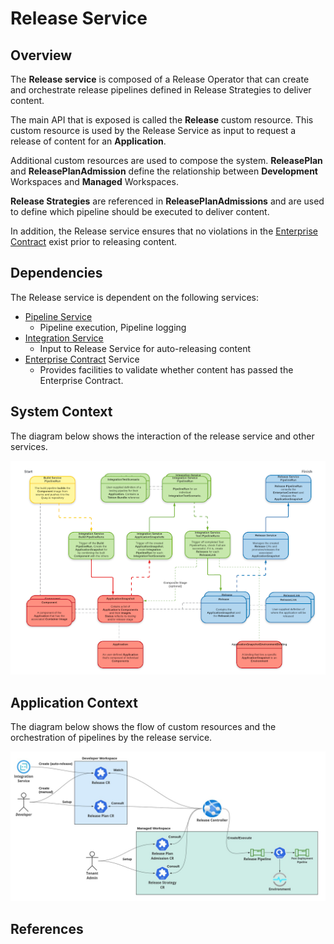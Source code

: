 # Release Service

## Overview

The **Release service** is composed of a Release Operator that can create and orchestrate release pipelines defined
in Release Strategies to deliver content.

The main API that is exposed is called the **Release** custom resource. This custom resource is used by the Release
Service as input to request a release of content for an **Application**.

Additional custom resources are used to compose the system. **ReleasePlan** and **ReleasePlanAdmission** define the
relationship between **Development** Workspaces and **Managed** Workspaces.

**Release Strategies** are referenced in **ReleasePlanAdmissions** and are used to define which pipeline should be
executed to deliver content.

In addition, the Release service ensures that no violations in the [Enterprise Contract] exist prior to releasing content.

## Dependencies

The Release service is dependent on the following services:

* [Pipeline Service]
  * Pipeline execution, Pipeline logging
* [Integration Service]
  * Input to Release Service for auto-releasing content
* [Enterprise Contract] Service
  * Provides facilities to validate whether content has passed the Enterprise Contract.

## System Context

The diagram below shows the interaction of the release service and other services.

![](../diagrams/hacbs-data-flow.png)

## Application Context

The diagram below shows the flow of custom resources and the orchestration of pipelines by the release service.

![](../diagrams/hacbs-release-service-dataflow.jpg)

## References

[Enterprise Contract]: ./enterprise-contract.md
[Integration Service]: ./integration-service.md
[Pipeline Service]: ./pipeline-service.md

